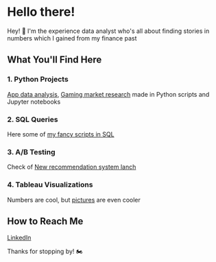 # Hello there!

Hey! 👋 I'm the experience data analyst who's all about finding stories in numbers which I gained from my finance past

## What You'll Find Here

### 1. Python Projects
[App data analysis](https://github.com/dmitry-chuprak/Portfolio/blob/main/Analysis_of_App_eBash.ipynb), 
[Gaming market research](https://github.com/dmitry-chuprak/Portfolio/blob/main/Gaming_market_analysis.ipynb) made in Python scripts and Jupyter notebooks


### 2. SQL Queries
Here some of [my fancy scripts in SQL](https://github.com/dmitry-chuprak/SQL/blob/main/stackoverflow_requests.sql)


### 3. A/B Testing
Check of [New recommendation system lanch](https://github.com/dmitry-chuprak/Portfolio/blob/main/AB_test_project.ipynb)


### 4. Tableau Visualizations
Numbers are cool, but [pictures](https://public.tableau.com/app/profile/dmitrii.chuprak2444/vizzes) are even cooler


## How to Reach Me

[LinkedIn](https://www.linkedin.com/in/chuprak/)

Thanks for stopping by! 🏍️

